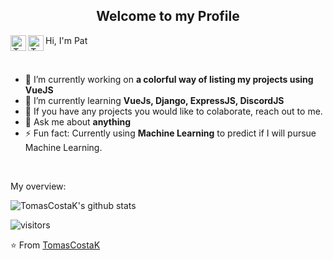 <p align="center">
 <h2 align="center">Welcome to my Profile</h2>
</p>
<div align="center">
 <a href="https://youtube.com">
   <img align="left" alt="TomasCostaK Youtube" width="25px" src="https://patrickmcalinden.com/images/youtube.png" />
 </a>
 <a href="https://www.linkedin.com/in/tomascostax/">
   <img align="left" alt="TomasCostaK LinkedIn" width="25px" src="https://patrickmcalinden.com/images/linkedin.png" />
 </a>
</div>

Hi, I'm Pat


<div>
  
<br />
<p>

- 🔭 I’m currently working on **a colorful way of listing my projects using VueJS**
- 🌱 I’m currently learning **VueJs, Django, ExpressJS, DiscordJS**
- 👯 If you have any projects you would like to colaborate, reach out to me.
- 💬 Ask me about **anything**
- ⚡ Fun fact: Currently using **Machine Learning** to predict if I will pursue Machine Learning.

</h4>
</div>

<br />

<div><p>My overview: </p></div>

![TomasCostaK's github stats](https://github-readme-stats.vercel.app/api?username=TomasCostaK&show_icons=true)
<br />

<!-- Optional Visitors badge: -->
![visitors](https://visitor-badge.laobi.icu/badge?page_id=TomasCostaK.TomasCostaK)

⭐️ From [TomasCostaK](https://github.com/TomasCostaK/TomasCostaK) 

<br />
